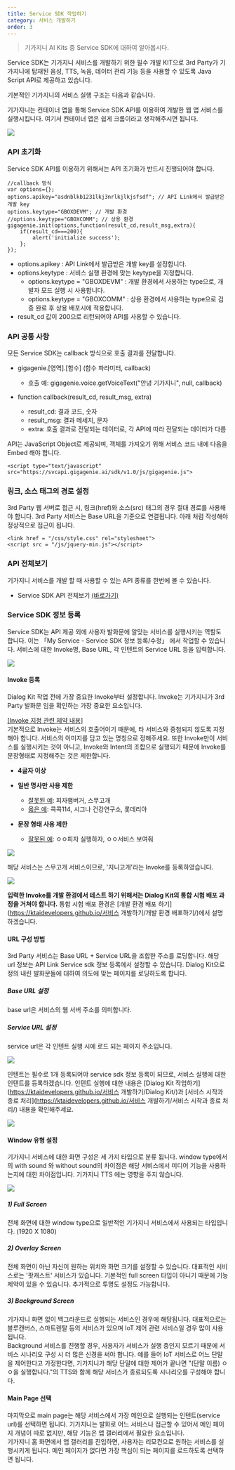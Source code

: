 ```yaml
---
title: Service SDK 작업하기
category: 서비스 개발하기
order: 3
---
```


> 기가지니 AI Kits 중 Service SDK에 대하여 알아봅시다.

Service SDK는 기가지니 서비스를 개발하기 위한 필수 개발 KIT으로 3rd Party가 기가지니에 탑재된 음성, TTS, 녹음, 데이터 관리 기능 등을 사용할 수 있도록 Java Script API로 제공하고 있습니다.

기본적인 기가지니의 서비스 실행 구조는 다음과 같습니다. 

기가지니는 컨테이너 앱을 통해 Service SDK API를 이용하여 개발한 웹 앱 서비스를  실행시킵니다. 여기서 컨테이너 앱은 쉽게 크롬이라고 생각해주시면 됩니다.  



<img src="https://user-images.githubusercontent.com/36177711/59748833-e0849800-92b6-11e9-8cd4-ac4463251ec3.png"/>

### API 초기화

Service SDK API를 이용하기 위해서는 API 초기화가 반드시 진행되어야 합니다. 

```
//callback 방식
var options={};
options.apikey="asdnblkb1231lkj3nrlkjlkjsfsdf"; // API Link에서 발급받은 개발 key
options.keytype="GBOXDEVM"; // 개발 환경
//options.keytype="GBOXCOMM"; // 상용 환경
gigagenie.init(options,function(result_cd,result_msg,extra){
    if(result_cd===200){
        alert('initialize success');
    };
});
```

- options.apikey : API Link에서 발급받은 개발 key를 설정합니다.
- options.keytype : 서비스 실행 환경에 맞는 keytype을 지정합니다. 
  - options.keytype = "GBOXDEVM" : 개발 환경에서 사용하는 type으로, 개발자 모드 실행 시 사용합니다.
  - options.keytype = "GBOXCOMM" : 상용 환경에서 사용하는 type으로 검증 완료 후 상용 배포시에 적용합니다.
- result_cd 값이 200으로 리턴되어야 API를 사용할 수 있습니다.

### API 공통 사항

모든 Service SDK는 callback 방식으로 호출 결과를 전달합니다. 

- gigagenie.[영역].[함수] (함수 파라미터, callback)
  - 호출 예: gigagenie.voice.getVoiceText("안녕 기가지니", null, callback)

- function callback(result_cd, result_msg, extra)
  - result_cd: 결과 코드, 숫자
  - result_msg: 결과 메세지, 문자
  - extra: 호출 결과로 전달되는 데이터로, 각 API에 따라 전달되는 데이터가 다름

API는 JavaScript Object로 제공되며, 객체를 가져오기 위해 서비스 코드 내에 다음을 Embed 해야 합니다.

`<script type="text/javascript" src="https://svcapi.gigagenie.ai/sdk/v1.0/js/gigagenie.js">`

### 링크, 소스 태그의 경로 설정

3rd Party 웹 서버로 접근 시, 링크(href)와 소스(src) 태그의 경우 절대 경로를 사용해야 합니다. 3rd Party 서비스는 Base URL을 기준으로 연결됩니다. 아래 처럼 작성해야 정상적으로 접근이 됩니다.

```
<link href = "/css/style.css" rel="stylesheet">
<script src = "/js/jquery-min.js"></script>
```

### API 전체보기

기가지니 서비스를 개발 할 때 사용할 수 있는 API 종류를 한번에 볼 수 있습니다.

- Service SDK API 전체보기 [(바로가기)](https://github.com/GiGAGenie-ServiceSDK/UserGuide/wiki/API-전체-보기)

### Service SDK 정보 등록

Service SDK는 API 제공 외에 사용자 발화문에 알맞는 서비스를 실행시키는 역할도 합니다. 이는 「My Service - Service SDK 정보 등록/수정」 에서 작업할 수 있습니다. 서비스에 대한 Invoke명, Base URL, 각 인텐트의 Service URL 등을 입력합니다. 

<img src="https://user-images.githubusercontent.com/36177711/59810297-824fc780-933f-11e9-8f6b-2db29af1445b.png"/>

#### Invoke 등록

Dialog Kit 작업 전에 가장 중요한 Invoke부터 설정합니다. Invoke는 기가지니가 3rd Party 발화문 임을 확인하는 가장 중요한 요소입니다.

<u>[Invoke 지정 관련 제약 내용]</u>  
기본적으로 Invoke는 서비스의 호출어이기 때문에, 타 서비스와 중첩되지 않도록 지정해야 합니다. 서비스의 이미지를 담고 있는 명칭으로 정해주세요. 또한 Invoke만이 서비스를 실행시키는 것이 아니고, Invoke와 Intent의 조합으로 실행되기 때문에 Invoke를 문장형태로 지정해주는 것은 제한합니다.

- **4글자 이상**
- **일반 명사만 사용 제한**
  - <u>잘못된 예</u>: 피자햄버거, 스무고개  
  - <u>옳은 예</u>: 콕콕114, 시그나 건강연구소, 롯데리아

- **문장 형태 사용 제한**
  - <u>잘못된 예</u>: ㅇㅇ피자 실행하자, ㅇㅇ서비스 보여줘 

<img src = "https://user-images.githubusercontent.com/36177711/59958677-4fdfcf00-94e5-11e9-947b-c65f5fadc719.png"/>

해당 서비스는 스무고개 서비스이므로, '지니고개'라는 Invoke를 등록하였습니다.

<img src = "https://user-images.githubusercontent.com/36177711/61193221-03a73980-a6f5-11e9-871f-24a1533b1501.png">

**입력한 Invoke를 개발 환경에서 테스트 하기 위해서는 Dialog Kit의 통합 시험 배포 과정을 거쳐야 합니다.**  통합 시험 배포 환경은 [개발 환경 배포 하기](https://ktaidevelopers.github.io/서비스 개발하기/개발 환경 배포하기/)에서 설명하겠습니다. 

#### URL 구성 방법

3rd Party 서비스는 Base URL + Service URL을 조합한 주소를 로딩합니다. 해당 url 정보는 API Link Service sdk 정보 등록에서 설정할 수 있습니다. Dialog Kit으로 정의 내린 발화문들에 대하여 의도에 맞는 페이지를 로딩하도록 합니다.

<h5>Base URL 설정</h5>
base url은 서비스의 웹 서버 주소를 의미합니다. 

<h5>Service URL 설정</h5>

service url은 각 인텐트 실행 시에 로드 되는 페이지 주소입니다.

<img src = "https://user-images.githubusercontent.com/36177711/61266495-fbbbc800-a7ce-11e9-83e3-8e1e88a97570.png">

인텐트는 필수로 1개 등록되어야 service sdk 정보 등록이 되므로, 서비스 실행에 대한 인텐트를 등록하겠습니다. 인텐트 실행에 대한 내용은 [Dialog Kit 작업하기](https://ktaidevelopers.github.io/서비스 개발하기/Dialog Kit/)과 [서비스 시작과 종료 처리](https://ktaidevelopers.github.io/서비스 개발하기/서비스 시작과 종료 처리/) 내용을 확인해주세요.

<img src = "https://user-images.githubusercontent.com/36177711/61259274-70353d80-a7b4-11e9-8fb3-1535b1811baa.png">

#### Window 유형 설정

기가지니 서비스에 대한 화면 구성은 세 가지 타입으로 분류 됩니다. window type에서의 with sound 와 without sound의 차이점은 해당 서비스에서 미디어 기능을 사용하는지에 대한 차이점입니다. 기가지니 TTS 에는 영향을 주지 않습니다. 

<img src = "https://user-images.githubusercontent.com/36177711/61266437-d7f88200-a7ce-11e9-9a2c-2195fb72d96c.png">

<h5>1) Full Screen</h5>

전체 화면에 대한 window type으로 일반적인 기가지니 서비스에서 사용되는 타입입니다. (1920 X 1080)

<h5>2) Overlay Screen</h5>

전체 화면이 아닌 자신이 원하는 위치와 화면 크기를 설정할 수 있습니다. 대표적인 서비스로는 '팟캐스트' 서비스가 있습니다. 기본적인 full screen 타입이 아니기 때문에 기능 제약이 있을 수 있습니다. 추가적으로 투명도 설정도 가능합니다.

<h5>3) Background Screen</h5>

기가지니 화면 없이 백그라운드로 실행되는 서비스인 경우에 해당됩니다. 대표적으로는 블루캔버스, 스마트렌탈 등의 서비스가 있으며 IoT 제어 관련 서비스일 경우 많이 사용됩니다.   
Background 서비스를 진행할 경우, 사용자가 서비스가 실행 중인지 모르기 때문에 서비스 시나리오 구성 시 더 많은 신경을 써야 합니다. 예를 들어 IoT 서비스로 어느 단말을 제어한다고 가정한다면, 기가지니가 해당 단말에 대한 제어가 끝나면 "(단말 이름) ㅇㅇ을 실행합니다."의 TTS와 함께 해당 서비스가 종료되도록 시나리오를 구성해야 합니다.  

#### Main Page 선택

마지막으로 main page는 해당 서비스에서 가장 메인으로 실행되는 인텐트(service url)를 선택하면 됩니다. 기가지니는 발화로 어느 서비스나 접근할 수 있어서 메인 페이지 개념이 따로 없지만, 해당 기능은 앱 갤러리에서 필요한 요소입니다.   
기가지니 홈 화면에서 앱 갤러리를 진입하면, 사용자는 리모컨으로 원하는 서비스를 실행시키게 됩니다. 메인 페이지가 없다면 가장 핵심이 되는 페이지를 로드하도록 선택하면 됩니다. 